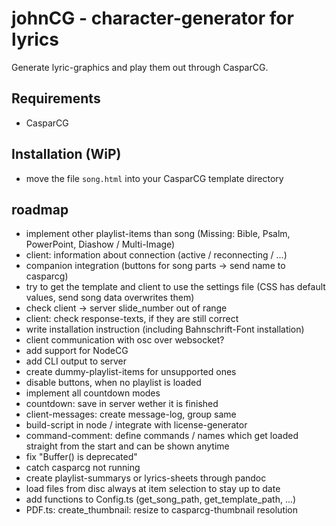 # johnCG - character-generator for lyrics
Generate lyric-graphics and play them out through CasparCG.

## Requirements
- CasparCG

## Installation (WiP)
- move the file `song.html` into your CasparCG template directory

## roadmap
- implement other playlist-items than song (Missing: Bible, Psalm, PowerPoint, Diashow / Multi-Image)
- client: information about connection (active / reconnecting / ...)
- companion integration (buttons for song parts -> send name to casparcg)
- try to get the template and client to use the settings file (CSS has default values, send song data overwrites them)
- check client -> server slide_number out of range
- client: check response-texts, if they are still correct
- write installation instruction (including Bahnschrift-Font installation)
- client communication with osc over websocket?
- add support for NodeCG
- add CLI output to server
- create dummy-playlist-items for unsupported ones
- disable buttons, when no playlist is loaded
- implement all countdown modes
- countdown: save in server wether it is finished
- client-messages: create message-log, group same
- build-script in node / integrate with license-generator
- command-comment: define commands / names which get loaded straight from the start and can be shown anytime
- fix "Buffer() is deprecated"
- catch casparcg not running
- create playlist-summarys or lyrics-sheets through pandoc
- load files from disc always at item selection to stay up to date
- add functions to Config.ts (get_song_path, get_template_path, ...)
- PDF.ts: create_thumbnail: resize to casparcg-thumbnail resolution